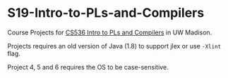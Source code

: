 # S19-Intro-to-PLs-and-Compilers
Course Projects for [CS536 Intro to PLs and Compilers](<http://pages.cs.wisc.edu/~loris/cs536/>) in UW Madison.

Projects requires an old version of Java (1.8) to support jlex or use `-Xlint` flag.

Project 4, 5 and 6 requires the OS to be case-sensitive.